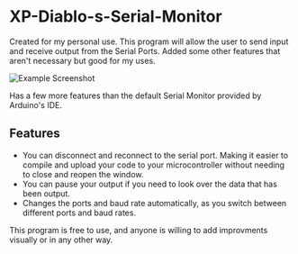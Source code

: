 # XP-Diablo-s-Serial-Monitor
Created for my personal use. This program will allow the user to send input and receive output from the Serial Ports. Added some other features that aren't necessary but good for my uses.

![Example Screenshot](https://i.imgur.com/zepPwTJ.jpeg)

Has a few more features than the default Serial Monitor provided by Arduino's IDE.

## Features
- You can disconnect and reconnect to the serial port. Making it easier to compile and upload your code to your microcontroller without needing to close and reopen the window.
- You can pause your output if you need to look over the data that has been output.
- Changes the ports and baud rate automatically, as you switch between different ports and baud rates.

This program is free to use, and anyone is willing to add improvments visually or in any other way.
